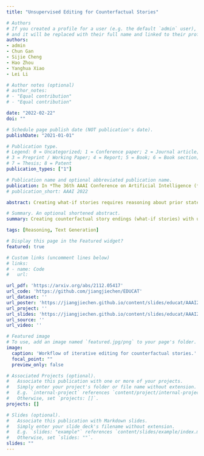 ```yaml
---
title: "Unsupervised Editing for Counterfactual Stories"

# Authors
# If you created a profile for a user (e.g. the default `admin` user), write the username (folder name) here 
# and it will be replaced with their full name and linked to their profile.
authors:
- admin
- Chun Gan
- Sijie Cheng
- Hao Zhou
- Yanghua Xiao
- Lei Li

# Author notes (optional)
# author_notes:
# - "Equal contribution"
# - "Equal contribution"

date: "2022-02-22"
doi: ""

# Schedule page publish date (NOT publication's date).
publishDate: "2021-01-01"

# Publication type.
# Legend: 0 = Uncategorized; 1 = Conference paper; 2 = Journal article;
# 3 = Preprint / Working Paper; 4 = Report; 5 = Book; 6 = Book section;
# 7 = Thesis; 8 = Patent
publication_types: ["1"]

# Publication name and optional abbreviated publication name.
publication: In *The 36th AAAI Conference on Artificial Intelligence (**AAAI**)*, 2022 (oral)
# publication_short: AAAI 2022

abstract: Creating what-if stories requires reasoning about prior statements and possible outcomes of the changed conditions. One can easily generate coherent endings under new conditions, but it would be challenging for current systems to do it with minimal changes to the original story. Therefore, one major challenge is the trade-off between generating a logical story and rewriting with minimal-edits. In this paper, we propose EDUCAT, an editing-based unsupervised approach for counterfactual story rewriting. EDUCAT includes a target position detection strategy based on estimating causal effects of the what-if conditions, which keeps the causal invariant parts of the story. EDUCAT then generates the stories under fluency, coherence and minimal-edits constraints. We also propose a new metric to alleviate the shortcomings of current automatic metrics and better evaluate the trade-off. We evaluate EDUCAT on a public counterfactual story rewriting benchmark. Experiments show that EDUCAT achieves the best trade-off over unsupervised SOTA methods according to both automatic and human evaluation. 

# Summary. An optional shortened abstract.
summary: Creating counterfactual story endings (what-if stories) with unsupervised editing.

tags: [Reasoning, Text Generation]

# Display this page in the Featured widget?
featured: true

# Custom links (uncomment lines below)
# links:
# - name: Code
#   url: 

url_pdf: 'https://arxiv.org/abs/2112.05417'
url_code: 'https://github.com/jiangjiechen/EDUCAT'
url_dataset: ''
url_poster: 'https://jiangjiechen.github.io/content/slides/educat/AAAI22-educat-poster.pdf'
url_project: ''
url_slides: 'https://jiangjiechen.github.io/content/slides/educat/AAAI22-educat.pdf'
url_source: ''
url_video: ''

# Featured image
# To use, add an image named `featured.jpg/png` to your page's folder. 
image:
  caption: 'Workflow of iterative editing for counterfactual stories.'
  focal_point: ""
  preview_only: false

# Associated Projects (optional).
#   Associate this publication with one or more of your projects.
#   Simply enter your project's folder or file name without extension.
#   E.g. `internal-project` references `content/project/internal-project/index.md`.
#   Otherwise, set `projects: []`.
projects: []

# Slides (optional).
#   Associate this publication with Markdown slides.
#   Simply enter your slide deck's filename without extension.
#   E.g. `slides: "example"` references `content/slides/example/index.md`.
#   Otherwise, set `slides: ""`.
slides: ""
---
```

